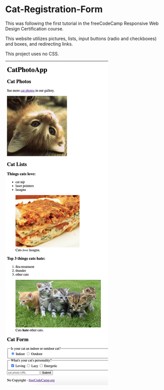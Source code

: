 # Cat-Registration-Form

This was following the first tutorial in the freeCodeCamp Responsive Web Design Certification course. 

This website utilizes pictures, lists, input buttons (radio and checkboxes) and boxes, and redirecting links.

This project uses no CSS.

![Webpage screenshot](images/site-SS.png)
